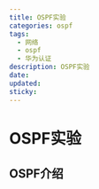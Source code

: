 ```yaml
---
title: OSPF实验
categories: ospf
tags:
  - 网络
  - ospf
  - 华为认证
description: OSPF实验
date:
updated:
sticky:
---
```




# OSPF实验

## OSPF介绍

